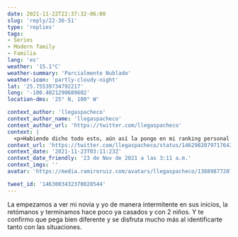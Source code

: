 ```yaml
---
date: 2021-11-22T22:37:32-06:00
slug: 'reply/22-36-51'
type: 'replies'
tags:
- Series
- Modern family
- Familia
lang: 'es'
weather: '15.1°C'
weather-summary: 'Parcialmente Nublado'
weather-icon: 'partly-cloudy-night'
lat: '25.75539734792217'
long: '-100.4021290689602'
location-dms: '25° N, 100° W'

context_author: 'llegaspacheco'
context_author_name: 'llegaspacheco'
context_author_url: 'https://twitter.com/llegaspacheco'
context: |
  <p>Habiendo dicho todo esto, aún así la pongo en mi ranking personal abajo de HIMYM y Friends, sin embargo, creo que una vez que tenga hijos y viva cosas más de "adulto" será interesante revisitar esta serie que seguro habrá más cosas con que identificarme que en esta ocasión.</p>
context_url: 'https://twitter.com/llegaspacheco/status/1462982079717642242'
context_date: '2021-11-23T03:11:23Z'
context_date_friendly: '23 de Nov de 2021 a las 3:11 a.m.'
context_imgs: ''
avatar: 'https://media.ramiroruiz.com/avatars/llegaspacheco/1388987720714883080/OsBrR_bG_bigger.jpg'

tweet_id: '1463003432370028544'
---
```

La empezamos a ver mi novia y yo de manera intermitente en sus  inicios, la retómanos y terminamos hace poco ya casados y con 2 niños. Y te confirmo que pega bien diferente y se disfruta mucho más al identificarte tanto con las situaciones.